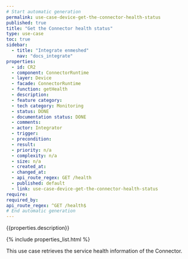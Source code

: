 ```yaml
---
# Start automatic generation
permalink: use-case-device-get-the-connector-health-status
published: true
title: "Get the Connector health status"
type: use-case
toc: true
sidebar:
  - title: "Integrate enmeshed"
    nav: "docs_integrate"
properties:
  - id: CR2
  - component: ConnectorRuntime
  - layer: Device
  - facade: ConnectorRuntime
  - function: getHealth
  - description:
  - feature category:
  - tech category: Monitoring
  - status: DONE
  - documentation status: DONE
  - comments:
  - actor: Integrator
  - trigger:
  - precondition:
  - result:
  - priority: n/a
  - complexity: n/a
  - size: n/a
  - created_at:
  - changed_at:
  - api_route_regex: GET /health
  - published: default
  - link: use-case-device-get-the-connector-health-status
require:
required_by:
api_route_regex: ^GET /health$
# End automatic generation
---
```


{{properties.description}}

{% include properties_list.html %}

This use case retrieves the service health information of the Connector.
